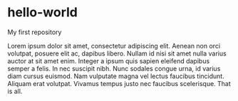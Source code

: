 # hello-world
My first repository

 Lorem ipsum dolor sit amet, consectetur adipiscing elit. 
 Aenean non orci volutpat, posuere elit ac, dapibus libero. 
 Nullam id nisi sit amet nulla varius auctor at sit amet enim. 
 Integer a ipsum quis sapien eleifend dapibus semper a felis. 
 In nec suscipit nibh. Nunc sodales congue urna, id varius diam cursus euismod. 
 Nam vulputate magna vel lectus faucibus tincidunt. 
 Aliquam erat volutpat. Vivamus tempus justo nec faucibus scelerisque. 
 That is all. 
